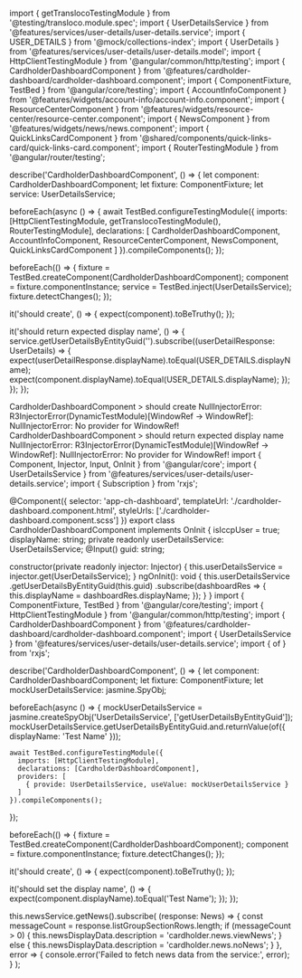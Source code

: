 import { getTranslocoTestingModule } from '@testing/transloco.module.spec';
import { UserDetailsService } from '@features/services/user-details/user-details.service';
import { USER_DETAILS } from '@mock/collections-index';
import { UserDetails } from '@features/services/user-details/user-details.model';
import { HttpClientTestingModule } from '@angular/common/http/testing';
import { CardholderDashboardComponent } from '@features/cardholder-dashboard/cardholder-dashboard.component';
import { ComponentFixture, TestBed } from '@angular/core/testing';
import { AccountInfoComponent } from '@features/widgets/account-info/account-info.component';
import { ResourceCenterComponent } from '@features/widgets/resource-center/resource-center.component';
import { NewsComponent } from '@features/widgets/news/news.component';
import { QuickLinksCardComponent } from '@shared/components/quick-links-card/quick-links-card.component';
import { RouterTestingModule } from '@angular/router/testing';

describe('CardholderDashboardComponent', () => {
  let component: CardholderDashboardComponent;
  let fixture: ComponentFixture<CardholderDashboardComponent>;
  let service: UserDetailsService;

  beforeEach(async () => {
    await TestBed.configureTestingModule({
      imports: [HttpClientTestingModule, getTranslocoTestingModule(), RouterTestingModule],
      declarations: [
        CardholderDashboardComponent,
        AccountInfoComponent,
        ResourceCenterComponent,
        NewsComponent,
        QuickLinksCardComponent
      ]
    }).compileComponents();
  });

  beforeEach(() => {
    fixture = TestBed.createComponent(CardholderDashboardComponent);
    component = fixture.componentInstance;
    service = TestBed.inject(UserDetailsService);
    fixture.detectChanges();
  });

  it('should create', () => {
    expect(component).toBeTruthy();
  });

  it('should return expected display name', () => {
    service.getUserDetailsByEntityGuid('').subscribe((userDetailResponse: UserDetails) => {
      expect(userDetailResponse.displayName).toEqual(USER_DETAILS.displayName);
      expect(component.displayName).toEqual(USER_DETAILS.displayName);
    });
  });
});

CardholderDashboardComponent > should create
NullInjectorError: R3InjectorError(DynamicTestModule)[WindowRef -> WindowRef]: 
  NullInjectorError: No provider for WindowRef!
CardholderDashboardComponent > should return expected display name
NullInjectorError: R3InjectorError(DynamicTestModule)[WindowRef -> WindowRef]: 
  NullInjectorError: No provider for WindowRef!
import { Component, Injector, Input, OnInit } from '@angular/core';
import { UserDetailsService } from '@features/services/user-details/user-details.service';
import { Subscription } from 'rxjs';

@Component({
  selector: 'app-ch-dashboard',
  templateUrl: './cardholder-dashboard.component.html',
  styleUrls: ['./cardholder-dashboard.component.scss']
})
export class CardholderDashboardComponent implements OnInit {
  isIccpUser = true;
  displayName: string;
  private readonly userDetailsService: UserDetailsService;
  @Input() guid: string;

  constructor(private readonly injector: Injector) {
    this.userDetailsService = injector.get(UserDetailsService);
  }
  ngOnInit(): void {
    this.userDetailsService
      .getUserDetailsByEntityGuid(this.guid)
      .subscribe(dashboardRes => {
        this.displayName = dashboardRes.displayName;
      });
  }
}
import { ComponentFixture, TestBed } from '@angular/core/testing';
import { HttpClientTestingModule } from '@angular/common/http/testing';
import { CardholderDashboardComponent } from '@features/cardholder-dashboard/cardholder-dashboard.component';
import { UserDetailsService } from '@features/services/user-details/user-details.service';
import { of } from 'rxjs';

describe('CardholderDashboardComponent', () => {
  let component: CardholderDashboardComponent;
  let fixture: ComponentFixture<CardholderDashboardComponent>;
  let mockUserDetailsService: jasmine.SpyObj<UserDetailsService>;

  beforeEach(async () => {
    mockUserDetailsService = jasmine.createSpyObj('UserDetailsService', ['getUserDetailsByEntityGuid']);
    mockUserDetailsService.getUserDetailsByEntityGuid.and.returnValue(of({ displayName: 'Test Name' }));

    await TestBed.configureTestingModule({
      imports: [HttpClientTestingModule],
      declarations: [CardholderDashboardComponent],
      providers: [
        { provide: UserDetailsService, useValue: mockUserDetailsService }
      ]
    }).compileComponents();
  });

  beforeEach(() => {
    fixture = TestBed.createComponent(CardholderDashboardComponent);
    component = fixture.componentInstance;
    fixture.detectChanges();
  });

  it('should create', () => {
    expect(component).toBeTruthy();
  });

  it('should set the display name', () => {
    expect(component.displayName).toEqual('Test Name');
  });
});

   this.newsService.getNews().subscribe(
      (response: News) => {
        const messageCount = response.listGroupSectionRows.length;
        if (messageCount > 0) {
          this.newsDisplayData.description = 'cardholder.news.viewNews';
        } else {
          this.newsDisplayData.description = 'cardholder.news.noNews';
        }
      },
      error => {
        console.error('Failed to fetch news data from the service:', error);
      }
    );
